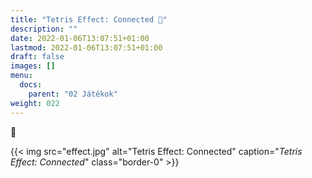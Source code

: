 ```yaml
---
title: "Tetris Effect: Connected 🚧"
description: ""
date: 2022-01-06T13:07:51+01:00
lastmod: 2022-01-06T13:07:51+01:00
draft: false
images: []
menu:
  docs:
    parent: "02 Játékok"
weight: 022
---
```

🚧

{{< img src="effect.jpg" alt="Tetris Effect: Connected" caption="<em>Tetris Effect: Connected</em>" class="border-0" >}}
